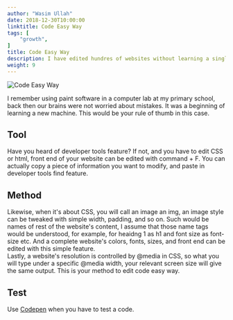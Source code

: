 ```yaml
---
author: "Wasim Ullah"
date: 2018-12-30T10:00:00
linktitle: Code Easy Way
tags: [
    "growth",
]
title: Code Easy Way
description: I have edited hundres of websites without learning a single bit of code.
weight: 9
---
```


![Code Easy Way](/images/code.jpg)

I remember using paint software in a computer lab at my primary school, back then our brains were not worried about mistakes. It was a beginning of learning a new machine. This would be your rule of thumb in this case.

## Tool
Have you heard of developer tools feature? If not, and you have to edit CSS or html, front end of your website can be edited with command + F. You can actually copy a piece of information you want to modify, and paste in developer tools find feature.

## Method
Likewise, when it's about CSS, you will call an image an img, an image style can be tweaked with simple width, padding, and so on. Such would be names of rest of the website's content, I assume that those name tags would be understood, for example, for heaidng 1 as h1 and font size as font-size etc. And a complete website's colors, fonts, sizes, and front end can be edited with this simple feature.<br>
Lastly, a website's resolution is controlled by @media in CSS, so what you will type under a specific @media width, your relevant screen size will give the same output. This is your method to edit code easy way.

## Test
Use <a href="https://codepen.io/">Codepen</a> when you have to test a code.
